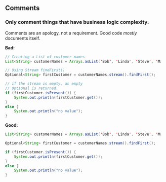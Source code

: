 ## **Comments**

### Only comment things that have business logic complexity.

Comments are an apology, not a requirement. Good code *mostly* documents itself.

**Bad:**
```java
// Creating a List of customer names 
List<String> customerNames = Arrays.asList('Bob', 'Linda', 'Steve', 'Mary'); 

// Using Stream findFirst() 
Optional<String> firstCustomer = customerNames.stream().findFirst(); 

// if the stream is empty, an empty 
// Optional is returned. 
if (firstCustomer.isPresent()) { 
    System.out.println(firstCustomer.get()); 
} 
else { 
    System.out.println("no value"); 
} 
```


**Good:**
```java
List<String> customerNames = Arrays.asList('Bob', 'Linda', 'Steve', 'Mary'); 

Optional<String> firstCustomer = customerNames.stream().findFirst(); 

if (firstCustomer.isPresent()) { 
    System.out.println(firstCustomer.get()); 
} 
else { 
    System.out.println("no value"); 
} 
```